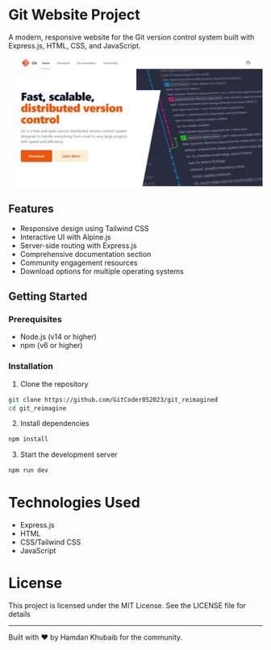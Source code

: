 # Git Website Project

A modern, responsive website for the Git version control system built with Express.js, HTML, CSS, and JavaScript.

![Git Website Screenshot](public/images/screenshot.png)

## Features

- Responsive design using Tailwind CSS
- Interactive UI with Alpine.js
- Server-side routing with Express.js
- Comprehensive documentation section
- Community engagement resources
- Download options for multiple operating systems

## Getting Started

### Prerequisites

- Node.js (v14 or higher)
- npm (v6 or higher)

### Installation

1. Clone the repository
```bash
git clone https://github.com/GitCoder052023/git_reimagined
cd git_reimagine
```

2. Install dependencies
```bash
npm install
```

3. Start the development server
```bash
npm run dev
```
# Technologies Used

- Express.js
- HTML
- CSS/Tailwind CSS
- JavaScript

# License

This project is licensed under the MIT License. See the LICENSE file for details

--- 

Built with ❤️ by Hamdan Khubaib for the community.